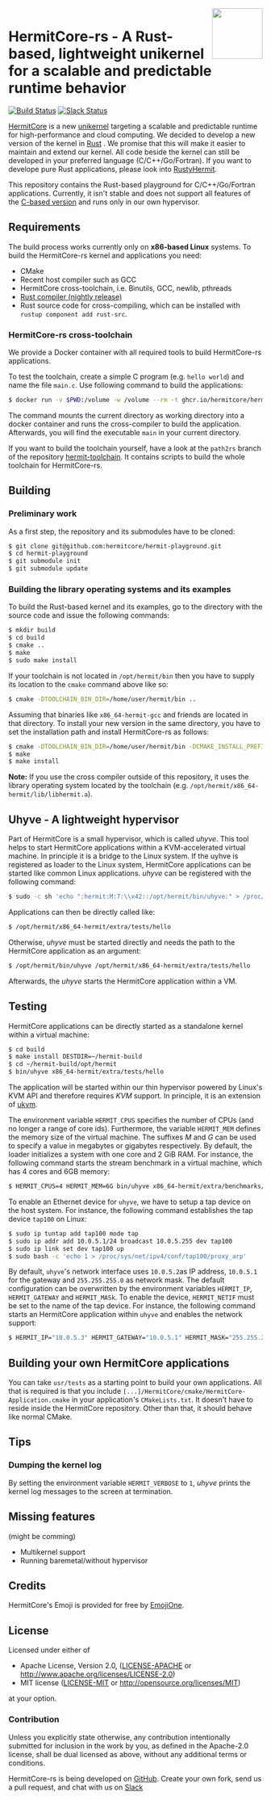<img width="100" align="right" src="img/hermitcore_logo.png" />


# HermitCore-rs - A Rust-based, lightweight unikernel for a scalable and predictable runtime behavior

[![Build Status](https://git.rwth-aachen.de/acs/public/hermitcore/hermit-playground/badges/master/pipeline.svg)](https://git.rwth-aachen.de/acs/public/hermitcore/hermit-playground/pipelines)
[![Slack Status](https://matrix.osbyexample.com:3008/badge.svg)](https://matrix.osbyexample.com:3008)

[HermitCore]( http://www.hermitcore.org ) is a new
[unikernel](http://unikernel.org) targeting a scalable and predictable runtime
for high-performance and cloud computing.
We decided to develop a new version of the kernel in [Rust](https://www.rust-lang.org) .
We promise that this will make it easier to maintain and extend our kernel.
All code beside the kernel can still be developed in your preferred language (C/C++/Go/Fortran).
If you want to develope pure Rust applications, please look into [RustyHermit](https://github.com/hermitcore/libhermit-rs).

This repository contains the Rust-based playground for C/C++/Go/Fortran applications.
Currently, it isn't stable and does not support all features of the [C-based version](https://github.com/hermitcore/libhermit) and runs only in our own hypervisor.

## Requirements

The build process works currently only on **x86-based Linux** systems. To build
the HermitCore-rs kernel and applications you need:

 * CMake
 * Recent host compiler such as GCC
 * HermitCore cross-toolchain, i.e. Binutils, GCC, newlib, pthreads
 * [Rust compiler (nightly release)](https://www.rust-lang.org/en-US/install.html)
 * Rust source code for cross-compiling, which can be installed with `rustup component add rust-src`.

### HermitCore-rs cross-toolchain

We provide a Docker container with all required tools to build HermitCore-rs applications.

To test the toolchain, create a simple C program (e.g. `hello world`) and name the file `main.c`.
Use following command to build the applications:

```bash
$ docker run -v $PWD:/volume -w /volume --rm -t ghcr.io/hermitcore/hermit-toolchain:latest x86_64-hermit-gcc -o main main.c
```

The command mounts the current directory as working directory into a docker container and runs the cross-compiler to build the application.
Afterwards, you will find the executable `main` in your current directory.

If you want to build the toolchain yourself, have a look at the `path2rs` branch of the repository
[hermit-toolchain](https://github.com/hermitcore/hermit-toolchain).
It contains scripts to build the whole toolchain for HermitCore-rs.

## Building

### Preliminary work

As a first step, the repository and its submodules have to be cloned:

```bash
$ git clone git@github.com:hermitcore/hermit-playground.git
$ cd hermit-playground
$ git submodule init
$ git submodule update
```

### Building the library operating systems and its examples

To build the Rust-based kernel and its examples, go to the directory with the source code
and issue the following commands:

```bash
$ mkdir build
$ cd build
$ cmake ..
$ make
$ sudo make install
```

If your toolchain is not located in `/opt/hermit/bin` then you have to supply
its location to the `cmake` command above like so:

```bash
$ cmake -DTOOLCHAIN_BIN_DIR=/home/user/hermit/bin ..
```

Assuming that binaries like `x86_64-hermit-gcc` and friends are located in that
directory.
To install your new version in the same directory, you have to set the installation path and install HermitCore-rs as follows:

```bash
$ cmake -DTOOLCHAIN_BIN_DIR=/home/user/hermit/bin -DCMAKE_INSTALL_PREFIX=/home/user/hermit ..
$ make
$ make install
```

**Note:** If you use the cross compiler outside of this repository, it uses the library operating system located
by the toolchain (e.g. `/opt/hermit/x86_64-hermit/lib/libhermit.a`).

## Uhyve - A lightweight hypervisor

Part of HermitCore is a small hypervisor, which is called *uhyve*.
This tool helps to start HermitCore applications within a KVM-accelerated virtual machine.
In principle it is a bridge to the Linux system.
If the uyhve is registered as loader to the Linux system, HermitCore applications can be started like common Linux applications.
*uhyve* can be registered with the following command:

```bash
$ sudo -c sh 'echo ":hermit:M:7:\\x42::/opt/hermit/bin/uhyve:" > /proc/sys/fs/binfmt_misc/register'
```

Applications can then be directly called like:
```bash
$ /opt/hermit/x86_64-hermit/extra/tests/hello
```

Otherwise, *uhyve* must be started directly and needs the path to the HermitCore application as an argument:
```bash
$ /opt/hermit/bin/uhyve /opt/hermit/x86_64-hermit/extra/tests/hello
```

Afterwards, the *uhyve* starts the HermitCore application within a VM.

## Testing

HermitCore applications can be directly started as a standalone kernel within a
virtual machine:

```bash
$ cd build
$ make install DESTDIR=~/hermit-build
$ cd ~/hermit-build/opt/hermit
$ bin/uhyve x86_64-hermit/extra/tests/hello
```

The application will be started within our thin
hypervisor powered by Linux's KVM API and therefore requires *KVM* support.
In principle, it is an extension of [ukvm](https://www.usenix.org/sites/default/files/conference/protected-files/hotcloud16_slides_williams.pdf).

The environment variable `HERMIT_CPUS` specifies the number of
CPUs (and no longer a range of core ids). Furthermore, the variable `HERMIT_MEM`
defines the memory size of the virtual machine. The suffixes *M* and *G* can be
used to specify a value in megabytes or gigabytes respectively. By default, the
loader initializes a system with one core and 2 GiB RAM.
For instance, the following command starts the stream benchmark in a virtual machine, which
has 4 cores and 6GB memory:

```bash
$ HERMIT_CPUS=4 HERMIT_MEM=6G bin/uhyve x86_64-hermit/extra/benchmarks/stream
```

To enable an Ethernet device for `uhyve`, we have to setup a tap device on the
host system. For instance, the following command establishes the tap device
`tap100` on Linux:

```bash
$ sudo ip tuntap add tap100 mode tap
$ sudo ip addr add 10.0.5.1/24 broadcast 10.0.5.255 dev tap100
$ sudo ip link set dev tap100 up
$ sudo bash -c 'echo 1 > /proc/sys/net/ipv4/conf/tap100/proxy_arp'
```

By default, `uhyve`'s network interface uses `10.0.5.2`as IP address, `10.0.5.1`
for the gateway and `255.255.255.0` as network mask.
The default configuration can be overwritten by the environment variables
`HERMIT_IP`, `HERMIT_GATEWAY` and `HERMIT_MASk`.
To enable the device, `HERMIT_NETIF` must be set to the name of the tap device.
For instance, the following command starts an HermitCore application within `uhyve`
and enables the network support:

```bash
$ HERMIT_IP="10.0.5.3" HERMIT_GATEWAY="10.0.5.1" HERMIT_MASK="255.255.255.0" HERMIT_NETIF=tap100 bin/uhyve x86_64-hermit/extra/tests/hello
```

## Building your own HermitCore applications

You can take `usr/tests` as a starting point to build your own applications. All
that is required is that you include
`[...]/HermitCore/cmake/HermitCore-Application.cmake` in your application's
`CMakeLists.txt`. It doesn't have to reside inside the HermitCore repository.
Other than that, it should behave like normal CMake.

## Tips

### Dumping the kernel log

By setting the environment variable `HERMIT_VERBOSE` to `1`, *uhyve* prints
the kernel log messages to the screen at termination.

## Missing features
(might be comming)
* Multikernel support
* Running baremetal/without hypervisor

## Credits

HermitCore's Emoji is provided for free by [EmojiOne](https://www.gfxmag.com/crab-emoji-vector-icon/).

## License

Licensed under either of

 * Apache License, Version 2.0, ([LICENSE-APACHE](LICENSE-APACHE) or http://www.apache.org/licenses/LICENSE-2.0)
 * MIT license ([LICENSE-MIT](LICENSE-MIT) or http://opensource.org/licenses/MIT)

at your option.

### Contribution

Unless you explicitly state otherwise, any contribution intentionally submitted for inclusion in the work by you, as defined in the Apache-2.0 license, shall be dual licensed as above, without any additional terms or conditions.

HermitCore-rs is being developed on [GitHub](https://github.com/hermitcore/hermit-playground	).
Create your own fork, send us a pull request, and chat with us on [Slack](https://radiant-ridge-95061.herokuapp.com)
